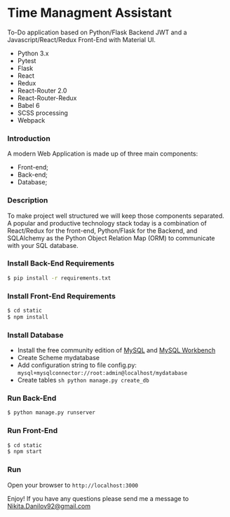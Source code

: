 # Time Managment Assistant #

To-Do application based on Python/Flask Backend JWT and a Javascript/React/Redux Front-End with Material UI.

* Python 3.x
* Pytest
* Flask
* React
* Redux
* React-Router 2.0
* React-Router-Redux
* Babel 6
* SCSS processing
* Webpack

### Introduction

A modern Web Application is made up of three main components:
- Front-end;
- Back-end;
- Database;

### Description

To make project well structured we will keep those components separated.
A popular and productive technology stack today is a combination of React/Redux for the front-end, Python/Flask for the Backend, 
 and SQLAlchemy as the Python Object Relation Map (ORM) to communicate with your SQL database.

### Install Back-End Requirements

```sh
$ pip install -r requirements.txt
```
 
### Install Front-End Requirements

```sh
$ cd static
$ npm install
```

### Install Database

- Install the free community edition of [MySQL](https://dev.mysql.com/downloads/mysql/) and [MySQL Workbench](https://www.mysql.com/products/workbench/)
- Create Scheme mydatabase
- Add configuration string to file config.py: ``` mysql+mysqlconnector://root:admin@localhost/mydatabase ```
- Create tables ```sh python manage.py create_db ```

### Run Back-End

```sh
$ python manage.py runserver
```

### Run Front-End

```sh
$ cd static
$ npm start
```

### Run

Open your browser to ``` http://localhost:3000 ```

Enjoy! If you have any questions please send me a message to Nikita.Danilov92@gmail.com
